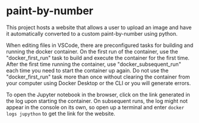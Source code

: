 # paint-by-number
This project hosts a website that allows a user to upload an image and have it automatically converted to a custom paint-by-number using python.

When editing files in VSCode, there are preconfigured tasks for building and running the docker container. On the first run of the container, use the "docker_first_run" task to build and execute the container for the first time. After the first time running the container, use "docker_subsequent_run" each time you need to start the container up again. Do not use the "docker_first_run" task more than once without clearing the container from your computer using Docker Desktop or the CLI or you will generate errors.

To open the Jupyter notebook in the browser, click on the link generated in the log upon starting the container. On subsequent runs, the log might not appear in the console on its own, so open up a terminal and enter `docker logs jupython` to get the link for the website.